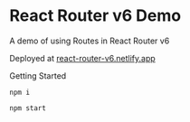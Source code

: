 # React Router v6 Demo
A demo of using Routes in React Router v6

Deployed at [react-router-v6.netlify.app](https://react-router-v6.netlify.app/)

Getting Started

    npm i

    npm start
